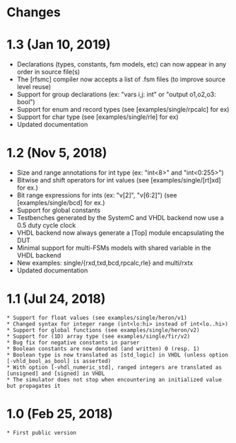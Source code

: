 # Changes

# 1.3 (Jan 10, 2019)
* Declarations (types, constants, fsm models, etc) can now appear in any order in source file(s)
* The [rfsmc] compiler now accepts a list of .fsm files (to improve source level reuse)
* Support for group declarations (ex: "vars i,j: int" or "output o1,o2,o3: bool")
* Support for enum and record types (see [examples/single/rpcalc] for ex)
* Support for char type (see [examples/single/rle] for ex)
* Updated documentation

# 1.2 (Nov 5, 2018)
* Size and range annotations for int type (ex: "int<8>" and "int<0:255>")
* Bitwise and shift operators for int values (see [examples/single/[rt]xd] for ex.)
* Bit range expressions for ints (ex: "v[2]", "v[6:2]") (see [examples/single/bcd] for ex.)
* Support for global constants 
* Testbenches generated by the SystemC and VHDL backend now use a 0.5 duty cycle clock
* VHDL backend now always generate a [Top] module encapsulating the DUT
* Minimal support for multi-FSMs models with shared variable in the VHDL backend
* New examples: single/{rxd,txd,bcd,rpcalc,rle} and multi/rxtx
* Updated documentation

# 1.1 (Jul 24, 2018)
    * Support for float values (see examples/single/heron/v1)
    * Changed syntax for integer range (int<lo:hi> instead of int<lo..hi>)
    * Support for global functions (see examples/single/heron/v2)
    * Support for (1D) array type (see examples/single/fir/v2)
    * Bug fix for negative constants in parser
    * Boolean constants are now denoted (and written) 0 (resp. 1) 
    * Boolean type is now translated as [std_logic] in VHDL (unless option [-vhld_bool_as_bool] is asserted)
    * With option [-vhdl_numeric_std], ranged integers are translated as [unsigned] and [signed] in VHDL 
    * The simulator does not stop when encountering an initialized value but propagates it

# 1.0 (Feb 25, 2018)
    * First public version
